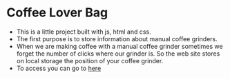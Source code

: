 # Coffee Lover Bag

- This is a little project built with js, html and css.
- The first purpose is to store information about manual coffee grinders.
- When we are making coffee with a manual coffee grinder sometimes we forget the number of clicks where our grinder is. So the web site stores on local storage the position of your coffee grinder.
- To access you can go to [here](https://biglucas.github.io/)
